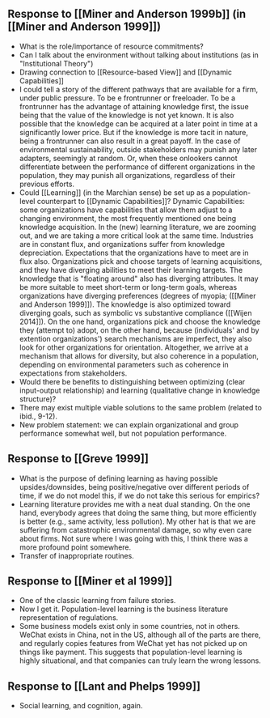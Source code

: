 ## Response to [[Miner and Anderson 1999b]] (in [[Miner and Anderson 1999]])
* What is the role/importance of resource commitments?
* Can I talk about the environment without talking about institutions (as in "Institutional Theory")
* Drawing connection to [[Resource-based View]] and [[Dynamic Capabilities]]
* I could tell a story of the different pathways that are available for a firm, under public pressure. To be e frontrunner or freeloader. To be a frontrunner has the advantage of attaining knowledge first, the issue being that the value of the knowledge is not yet known. It is also possible that the knowledge can be acquired at a later point in time at a significantly lower price. But if the knowledge is more tacit in nature, being a frontrunner can also result in a great payoff. In the case of environmental sustainability, outside stakeholders may punish any later adapters, seemingly at random. Or, when these onlookers cannot differentiate between the performance of different organizations in the population, they may punish all organizations, regardless of their previous efforts.
* Could [[Learning]] (in the Marchian sense) be set up as a population-level counterpart to [[Dynamic Capabilities]]? Dynamic Capabilities: some organizations have capabilities that allow them adjust to a changing environment, the most frequently mentioned one being knowledge acquisition. In the (new) learning literature, we are zooming out, and we are taking a more critical look at the same time. Industries are in constant flux, and organizations suffer from knowledge depreciation. Expectations that the organizations have to meet are in flux also. Organizations pick and choose targets of learning acquisitions, and they have diverging abilities to meet their learning targets. The knowledge that is "floating around" also has diverging attributes. It may be more suitable to meet short-term or long-term goals, whereas organizations have diverging preferences (degrees of myopia; ([[Miner and Anderson 1999]]). The knowledge is also optimized toward diverging goals, such as symbolic vs substantive compliance ([[Wijen 2014]]). On the one hand, organizations pick and choose the knowledge they (attempt to) adopt, on the other hand, because (individuals' and by extention organizations') search mechanisms are imperfect, they also look for other organizations for orientation. Altogether, we arrive at a mechanism that allows for diversity, but also coherence in a population, depending on environmental parameters such as coherence in expectations from stakeholders.
* Would there be benefits to distinguishing between optimizing (clear input-output relationship) and learning (qualitative change in knowledge structure)?
* There may exist multiple viable solutions to the same problem (related to ibid., 9-12).
* New problem statement: we can explain organizational and group performance somewhat well, but not population performance.

## Response to [[Greve 1999]]
* What is the purpose of defining learning as having possible upsides/downsides, being positive/negative over different periods of time, if we do not model this, if we do not take this serious for empirics?
* Learning literature provides me with a neat dual standing. On the one hand, everybody agrees that doing the same thing, but more efficiently is better (e.g., same activity, less pollution). My other hat is that we are suffering from catastrophic environmental damage, so why even care about firms. Not sure where I was going with this, I think there was a more profound point somewhere. 
* Transfer of inappropriate routines.

## Response to [[Miner et al 1999]]
* One of the classic learning from failure stories.
* Now I get it. Population-level learning is the business literature representation of regulations.
* Some business models exist only in some countries, not in others. WeChat exists in China, not in the US, although all of the parts are there, and regularly copies features from WeChat yet has not picked up on things like payment. This suggests that population-level learning is highly situational, and that companies can truly learn the wrong lessons.

## Response to [[Lant and Phelps 1999]]
* Social learning, and cognition, again.